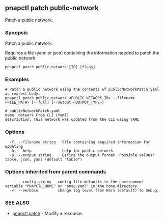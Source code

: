 ## pnapctl patch public-network

Patch a public network.

### Synopsis

Patch a public network.

Requires a file (yaml or json) containing the information needed to patch the public network.

```
pnapctl patch public-network [ID] [flags]
```

### Examples

```
# Patch a public network using the contents of publicNetworkPatch.yaml as request body. 
pnapctl patch public-network <PUBLIC_NETWORK_ID> --filename <FILE_PATH> [--full] [--output <OUTPUT_TYPE>]

# publicNetworkPatch.yaml
name: Network From CLI (Yaml)
description: This network was updated from the CLI using YAML
```

### Options

```
  -f, --filename string   File containing required information for updating
  -h, --help              help for public-network
  -o, --output string     Define the output format. Possible values: table, json, yaml (default "table")
```

### Options inherited from parent commands

```
      --config string   config file defaults to the environment variable "PNAPCTL_HOME" or "pnap.yaml" in the home directory.
  -v, --verbose         change log level from Warn (default) to Debug.
```

### SEE ALSO

* [pnapctl patch](pnapctl_patch.md)	 - Modify a resource.

